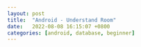 ```yaml
---
layout: post
title:  "Android - Understand Room"
date:   2022-08-08 16:15:07 +0800
categories: [android, database, beginner]
---
```

